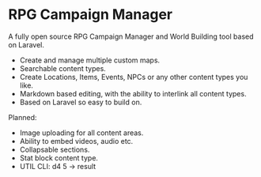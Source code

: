 # RPG Campaign Manager

A fully open source RPG Campaign Manager and World Building tool based on Laravel.

* Create and manage multiple custom maps.
* Searchable content types.
* Create Locations, Items, Events, NPCs or any other content types you like.
* Markdown based editing, with the ability to interlink all content types.
* Based on Laravel so easy to build on.

Planned:
* Image uploading for all content areas.
* Ability to embed videos, audio etc.
* Collapsable sections.
* Stat block content type.
* UTIL CLI: d4 5 -> result